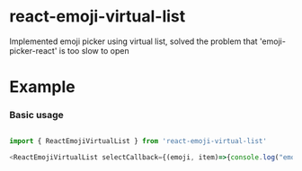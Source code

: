 # react-emoji-virtual-list

Implemented emoji picker using virtual list, solved the problem that 'emoji-picker-react' is too slow to open

# Example

### Basic usage

```javascript

import { ReactEmojiVirtualList } from 'react-emoji-virtual-list'

<ReactEmojiVirtualList selectCallback={(emoji, item)=>{console.log("emoji", emoji)}} />

```